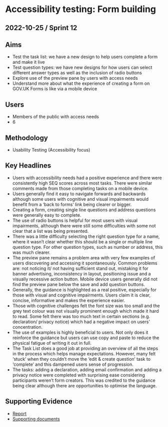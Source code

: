 # Accessibility testing: Form building

## 2022-10-25 / Sprint 12

## Aims
- Test the task list: we have a new design to help users complete a form and make it live
- Test question types: we have new designs for how users can select different answer types as well as the inclusion of radio buttons
- Explore use of the preview pane by users with access needs
- Understand more about what the experience of creating a form on GOV.UK Forms is like via a mobile device

## Users
- Members of the public with access needs
- 6

## Methodology
- Usability Testing (Accessibility focus)

## Key Headlines

- Users with accessibility needs had a positive experience and there were consistently high SEQ scores across most tasks. There were similar comments made from those completing tasks on a mobile device. 
- Users generally find it easy to navigate forwards and backwards although some users with cognitive and visual impairments would benefit from a ‘back to forms’ link being clearer or bigger.
- Creating a form, creating single line questions and address questions were generally easy to complete.
- The use of radio buttons is helpful for most users with visual impairments, although there were still some difficulties with some not clear that a list was being presented. 
- There was a little difficulty selecting the right question type for a name, where it wasn’t clear whether this should be a single or multiple line question type. For other question types, such as number or address, this was much clearer. 
- The preview pane remains a problem area with very few examples of users discovering and accessing it spontaneously. Common problems are: not noticing it/ not having sufficient stand out, mistaking it for banner advertising, inconsistency in layout, positioning issue and a visually recessive action button. Mobile device users generally did not find the preview pane below the save and add question buttons.
- Generally, the guidance is highlighted as a real positive, especially for those with visual and cognitive impairments. Users claim it is clear, concise, informative and makes the experience easier.
- Those with cognitive challenges felt the font size was too small and the grey text colour was not visually prominent enough which made it hard to read. Some felt there was too much text in certain sections (e.g. declaration/ privacy notice) which had a negative impact on users’ concentration.
- The use of examples is highly beneficial to users. Not only does it reinforce the guidance but users can use copy and paste to reduce the physical fatigue of writing it out in full.
- The Task List does a good job at providing an overview of all the steps in the process which helps manage expectations. However, many felt ‘stuck’ when they couldn’t move the ‘edit & create question’ task to ‘complete’ and this dampened users sense of progression. 
- The tasks: adding a declaration, adding email confirmation and adding a privacy notice were completed with surprising ease considering participants weren’t form creators. This was credited to the guidance being clear although there are opportunities to optimise the language.

## Supporting Evidence
- [Report](https://docs.google.com/presentation/d/14Ti6Xqa4yKeAY9rZdY08I1oTGkCzvVNi/edit#slide=id.p1)
- [Supporting documents](https://drive.google.com/drive/folders/1UFKUzjlrjuG0e_5AuL3pv4zURXbimBo2)
